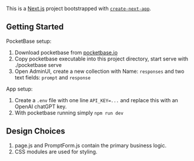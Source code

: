 This is a [Next.js](https://nextjs.org/) project bootstrapped with [`create-next-app`](https://github.com/vercel/next.js/tree/canary/packages/create-next-app).

## Getting Started

PocketBase setup:
1. Download pocketbase from [pocketbase.io](https://pocketbase.io/)
2. Copy pocketbase executable into this project directory, start serve with ./pocketbase serve
3. Open AdminUI, create a new collection with Name: ```responses``` and two text fields: ```prompt``` and ```response```

App setup:
1. Create a ```.env``` file with one line ```API_KEY=...``` and replace this with an OpenAI chatGPT key.
2. With pocketbase running simply ```npm run dev```

## Design Choices
1. page.js and PromptForm.js contain the primary business logic.
2. CSS modules are used for styling.
